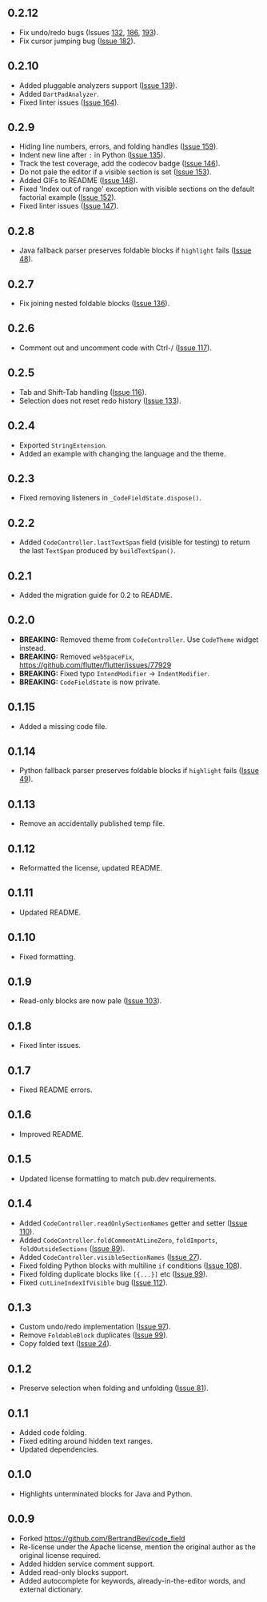 ## 0.2.12

* Fix undo/redo bugs (Issues [132](https://github.com/akvelon/flutter-code-editor/issues/132), [186](https://github.com/akvelon/flutter-code-editor/issues/186), [193](https://github.com/akvelon/flutter-code-editor/issues/193)).
* Fix cursor jumping bug ([Issue 182](https://github.com/akvelon/flutter-code-editor/issues/182)).

## 0.2.10

* Added pluggable analyzers support ([Issue 139](https://github.com/akvelon/flutter-code-editor/issues/139)).
* Added `DartPadAnalyzer`.
* Fixed linter issues ([Issue 164](https://github.com/akvelon/flutter-code-editor/issues/164)).

## 0.2.9

* Hiding line numbers, errors, and folding handles ([Issue 159](https://github.com/akvelon/flutter-code-editor/issues/159)).
* Indent new line after `:` in Python ([Issue 135](https://github.com/akvelon/flutter-code-editor/issues/135)).
* Track the test coverage, add the codecov badge ([Issue 146](https://github.com/akvelon/flutter-code-editor/issues/146)).
* Do not pale the editor if a visible section is set ([Issue 153](https://github.com/akvelon/flutter-code-editor/pull/153)).
* Added GIFs to README ([Issue 148](https://github.com/akvelon/flutter-code-editor/issues/148)).
* Fixed 'Index out of range' exception with visible sections on the default factorial example ([Issue 152](https://github.com/akvelon/flutter-code-editor/issues/152)).
* Fixed linter issues ([Issue 147](https://github.com/akvelon/flutter-code-editor/issues/147)).

## 0.2.8

* Java fallback parser preserves foldable blocks if `highlight` fails ([Issue 48](https://github.com/akvelon/flutter-code-editor/issues/48)).

## 0.2.7

* Fix joining nested foldable blocks ([Issue 136](https://github.com/akvelon/flutter-code-editor/issues/136)).

## 0.2.6

* Comment out and uncomment code with Ctrl-/ ([Issue 117](https://github.com/akvelon/flutter-code-editor/issues/117)).

## 0.2.5

* Tab and Shift-Tab handling ([Issue 116](https://github.com/akvelon/flutter-code-editor/issues/116)).
* Selection does not reset redo history ([Issue 133](https://github.com/akvelon/flutter-code-editor/issues/133)).

## 0.2.4

* Exported `StringExtension`.
* Added an example with changing the language and the theme.

## 0.2.3

* Fixed removing listeners in `_CodeFieldState.dispose()`.

## 0.2.2

* Added `CodeController.lastTextSpan` field (visible for testing) to return the last `TextSpan`
produced by `buildTextSpan()`.

## 0.2.1

* Added the migration guide for 0.2 to README.

## 0.2.0

* **BREAKING:** Removed theme from `CodeController`. Use `CodeTheme` widget instead.
* **BREAKING:** Removed `webSpaceFix`, https://github.com/flutter/flutter/issues/77929
* **BREAKING:** Fixed typo `IntendModifier` → `IndentModifier`.
* **BREAKING:** `CodeFieldState` is now private.

## 0.1.15

* Added a missing code file.

## 0.1.14

* Python fallback parser preserves foldable blocks if `highlight` fails ([Issue 49](https://github.com/akvelon/flutter-code-editor/issues/49)).

## 0.1.13

* Remove an accidentally published temp file.

## 0.1.12

* Reformatted the license, updated README.

## 0.1.11

* Updated README.

## 0.1.10

* Fixed formatting.

## 0.1.9

* Read-only blocks are now pale ([Issue 103](https://github.com/akvelon/flutter-code-editor/issues/103)).

## 0.1.8

* Fixed linter issues.

## 0.1.7

* Fixed README errors.

## 0.1.6

* Improved README.

## 0.1.5

* Updated license formatting to match pub.dev requirements.

## 0.1.4
* Added `CodeController.readOnlySectionNames` getter and setter ([Issue 110](https://github.com/akvelon/flutter-code-editor/issues/110)).
* Added `CodeController.foldCommentAtLineZero`, `foldImports`, `foldOutsideSections` ([Issue 89](https://github.com/akvelon/flutter-code-editor/issues/89)).
* Added `CodeController.visibleSectionNames` ([Issue 27](https://github.com/akvelon/flutter-code-editor/issues/27)).
* Fixed folding Python blocks with multiline `if` conditions ([Issue 108](https://github.com/akvelon/flutter-code-editor/issues/108)).
* Fixed folding duplicate blocks like `[{...}]` etc ([Issue 99](https://github.com/akvelon/flutter-code-editor/issues/99)).
* Fixed `cutLineIndexIfVisible` bug ([Issue 112](https://github.com/akvelon/flutter-code-editor/issues/112)).

## 0.1.3

* Custom undo/redo implementation ([Issue 97](https://github.com/akvelon/flutter-code-editor/issues/97)).
* Remove `FoldableBlock` duplicates ([Issue 99](https://github.com/akvelon/flutter-code-editor/issues/99)).
* Copy folded text ([Issue 24](https://github.com/akvelon/flutter-code-editor/issues/24)).

## 0.1.2

* Preserve selection when folding and unfolding ([Issue 81](https://github.com/akvelon/flutter-code-editor/issues/81)).

## 0.1.1

* Added code folding.
* Fixed editing around hidden text ranges.
* Updated dependencies.

## 0.1.0

* Highlights unterminated blocks for Java and Python.

## 0.0.9

* Forked https://github.com/BertrandBev/code_field
* Re-license under the Apache license, mention the original author as the original license required.
* Added hidden service comment support.
* Added read-only blocks support.
* Added autocomplete for keywords, already-in-the-editor words, and external dictionary.
